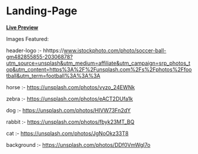 # Landing-Page

**[Live Preview]**

Images Featured:

header-logo :- hhttps://www.istockphoto.com/photo/soccer-ball-gm482855855-20306878?utm_source=unsplash&utm_medium=affiliate&utm_campaign=srp_photos_top&utm_content=https%3A%2F%2Funsplash.com%2Fs%2Fphotos%2Ffootball&utm_term=football%3A%3A%3A

horse :- https://unsplash.com/photos/vyzo_24EWNk

zebra :- https://unsplash.com/photos/eACT2DUfa1k

dog :- https://unsplash.com/photos/HIVW73Fn2dY

rabbit :- https://unsplash.com/photos/fbyk23MT_BQ

cat :- https://unsplash.com/photos/JgNoOkz33T8

background :- https://unsplash.com/photos/DDf0VmWgI7o

[Live Preview]: <https://roopaksh1.github.io/Landing-Page/>
